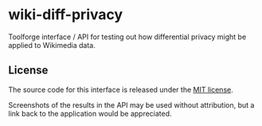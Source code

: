 # wiki-diff-privacy
Toolforge interface / API for testing out how differential privacy might be applied to Wikimedia data. 

## License
The source code for this interface is released under the [MIT license](https://github.com/geohci/wikidata-topic-model-api/blob/master/LICENSE).

Screenshots of the results in the API may be used without attribution, but a link back to the application would be appreciated.